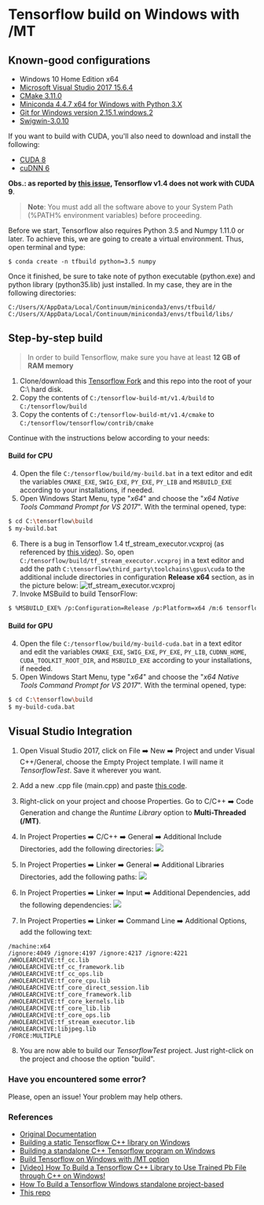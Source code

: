 # Tensorflow build on Windows with /MT

## Known-good configurations
- Windows 10 Home Edition x64
- [Microsoft Visual Studio 2017 15.6.4](https://www.visualstudio.com/pt-br/downloads/)
- [CMake 3.11.0](https://cmake.org/download/)
- [Miniconda 4.4.7 x64 for Windows with Python 3.X](https://conda.io/miniconda.html)
- [Git for Windows version 2.15.1.windows.2](https://git-scm.com/downloads)
- [Swigwin-3.0.10](http://www.swig.org/download.html)

If you want to build with CUDA, you'll also need to download and install the following:
- [CUDA 8](https://developer.nvidia.com/cuda-80-ga2-download-archive)
- [cuDNN 6](https://developer.nvidia.com/rdp/cudnn-archive)

__Obs.: as reported by [this issue](https://github.com/tensorflow/tensorflow/issues/14244), Tensorflow v1.4 does not work with CUDA 9__.

> __Note__: You must add all the software above to your System Path (%PATH% environment variables) before proceeding.

Before we start, Tensorflow also requires Python 3.5 and Numpy 1.11.0 or later. To achieve this, we are going to create a virtual environment. Thus, open terminal and type: 

```
$ conda create -n tfbuild python=3.5 numpy
```

Once it finished, be sure to take note of python executable (python.exe) and python library (python35.lib) just installed. In my case, they are in the following directories: 

```
C:/Users/X/AppData/Local/Continuum/miniconda3/envs/tfbuild/
C:/Users/X/AppData/Local/Continuum/miniconda3/envs/tfbuild/libs/
```

## Step-by-step build

> In order to build Tensorflow, make sure you have at least __12 GB of RAM memory__

1. Clone/download this [Tensorflow Fork](https://github.com/firdauslubis88/tensorflow) and this repo into the root of your C:\ hard disk.
2. Copy the contents of ```C:/tensorflow-build-mt/v1.4/build``` to ```C:/tensorflow/build```
3. Copy the contents of ```C:/tensorflow-build-mt/v1.4/cmake``` to ```C:/tensorflow/tensorflow/contrib/cmake```

Continue with the instructions below according to your needs:

#### Build for CPU
4. Open the file ```C:/tensorflow/build/my-build.bat``` in a text editor and edit the variables ```CMAKE_EXE```, ```SWIG_EXE```, ```PY_EXE```, ```PY_LIB``` and ```MSBUILD_EXE``` according to your installations, if needed.
5. Open Windows Start Menu, type "_x64_" and choose the "_x64 Native Tools Command Prompt for VS 2017_". With the terminal opened, type:
```sh
$ cd C:\tensorflow\build
$ my-build.bat
```
6. There is a bug in Tensorflow 1.4 tf_stream_executor.vcxproj (as referenced by [this video](https://www.youtube.com/watch?v=gj_4Yv94LgQ)). So, open ```C:/tensorflow/build/tf_stream_executor.vcxproj``` in a text editor and add the path ```C:\tensorflow\third_party\toolchains\gpus\cuda``` to the additional include directories in configuration __Release x64__ section, as in the picture below:
![tf_stream_executor.vcxproj](images/tf_stream_executor.PNG)
7. Invoke MSBuild to build TensorFlow:
```sh
$ %MSBUILD_EXE% /p:Configuration=Release /p:Platform=x64 /m:6 tensorflow.sln /t:Clean;Build /p:PreferredToolArchitecture=x64
```

#### Build for GPU
4. Open the file ```C:/tensorflow/build/my-build-cuda.bat``` in a text editor and edit the variables ```CMAKE_EXE```, ```SWIG_EXE```, ```PY_EXE```, ```PY_LIB```, ```CUDNN_HOME```, ```CUDA_TOOLKIT_ROOT_DIR```, and ```MSBUILD_EXE``` according to your installations, if needed.
5. Open Windows Start Menu, type "_x64_" and choose the "_x64 Native Tools Command Prompt for VS 2017_". With the terminal opened, type:
```sh
$ cd C:\tensorflow\build
$ my-build-cuda.bat
```

## Visual Studio Integration

1. Open Visual Studio 2017, click on File ➡️ New ➡️  Project and under Visual C++/General, choose the Empty Project template. I will name it _TensorflowTest_. Save it wherever you want.

2. Add a new .cpp file (main.cpp) and paste [this code](https://gist.github.com/arnaldog12/35822769cb2664541f307b191c59972e).

3. Right-click on your project and choose Properties. Go to C/C++ ➡️ Code Generation and change the _Runtime Library_ option to __Multi-Threaded (/MT)__.

4. In Project Properties ➡️ C/C++ ➡️ General ➡️ Additional Include Directories, add the following directories:
![](images/add_include_directories.PNG)

5. In Project Properties ➡️ Linker ➡️ General ➡️ Additional Libraries Directories, add the following paths:
![](images/add_lib_directories.PNG)

6. In Project Properties ➡️ Linker ➡️ Input ➡️ Additional Dependencies, add the following dependencies:
![](images/add_dependencies.PNG)

7. In Project Properties ➡️ Linker ➡️ Command Line ➡️ Additional Options, add the following text:

```
/machine:x64
/ignore:4049 /ignore:4197 /ignore:4217 /ignore:4221
/WHOLEARCHIVE:tf_cc.lib
/WHOLEARCHIVE:tf_cc_framework.lib
/WHOLEARCHIVE:tf_cc_ops.lib
/WHOLEARCHIVE:tf_core_cpu.lib
/WHOLEARCHIVE:tf_core_direct_session.lib
/WHOLEARCHIVE:tf_core_framework.lib
/WHOLEARCHIVE:tf_core_kernels.lib
/WHOLEARCHIVE:tf_core_lib.lib
/WHOLEARCHIVE:tf_core_ops.lib   
/WHOLEARCHIVE:tf_stream_executor.lib
/WHOLEARCHIVE:libjpeg.lib
/FORCE:MULTIPLE
```

8. You are now able to build our _TensorflowTest_ project. Just right-click on the project and choose the option "build".

### Have you encountered some error?
Please, open an issue! Your problem may help others.

### References

- [Original Documentation](https://github.com/tensorflow/tensorflow/tree/master/tensorflow/contrib/cmake)
- [Building a static Tensorflow C++ library on Windows](https://joe-antognini.github.io/machine-learning/build-windows-tf)
- [Building a standalone C++ Tensorflow program on Windows](https://joe-antognini.github.io/machine-learning/windows-tf-project)
- [Build Tensorflow on Windows with /MT option](https://github.com/tensorflow/tensorflow/issues/13127)
- [[Video] How To Build a Tensorflow C++ Library to Use Trained Pb File through C++ on Windows!](https://www.youtube.com/watch?v=gj_4Yv94LgQ)
- [How To Build a Tensorflow Windows standalone project-based](http://anonimousindonesian.blogspot.com/2017/12/tutorial-how-to-build-tensorflow.html)
- [This repo](https://github.com/firdauslubis88/tensorflow)
